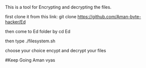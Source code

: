 This is a tool for Encrypting and decrypting the files.

first clone it from this link: git clone https://github.com/Aman-byte-hacker/Ed

then come to Ed folder by cd Ed

then type ./filesystem.sh

choose your choice encypt and decrypt your files

#Keep Going
 Aman vyas

